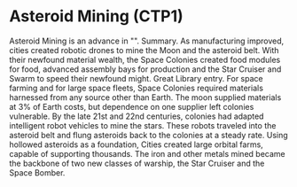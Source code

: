 # Asteroid Mining (CTP1)

Asteroid Mining is an advance in "".
Summary.
As manufacturing improved, cities created robotic drones to mine the Moon and the asteroid belt. With their newfound material wealth, the Space Colonies created food modules for food, advanced assembly bays for production and the Star Cruiser and Swarm to speed their newfound might.
Great Library entry.
For space farming and for large space fleets, Space Colonies required materials harnessed from any source other than Earth. The moon supplied materials at 3% of Earth costs, but dependence on one supplier left colonies vulnerable. By the late 21st and 22nd centuries, colonies had adapted intelligent robot vehicles to mine the stars. These robots traveled into the asteroid belt and flung asteroids back to the colonies at a steady rate. Using hollowed asteroids as a foundation, Cities created large orbital farms, capable of supporting thousands. The iron and other metals mined became the backbone of two new classes of warship, the Star Cruiser and the Space Bomber.
